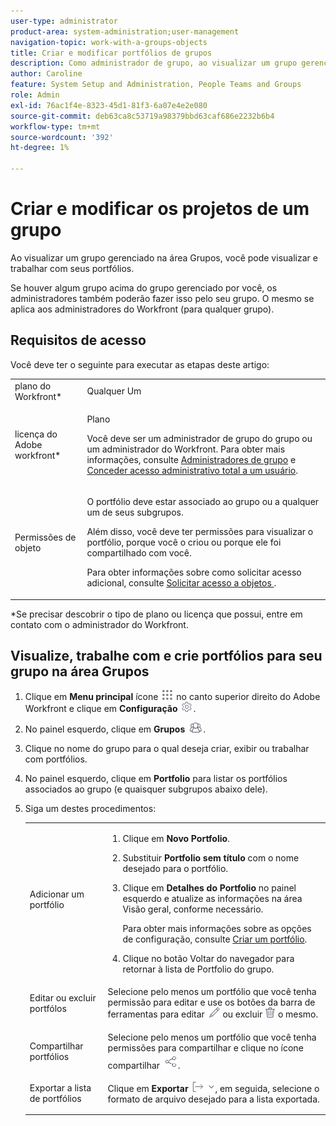 ```yaml
---
user-type: administrator
product-area: system-administration;user-management
navigation-topic: work-with-a-groups-objects
title: Criar e modificar portfólios de grupos
description: Como administrador de grupo, ao visualizar um grupo gerenciado na área Grupos, você pode visualizar e trabalhar com seus portfólios.
author: Caroline
feature: System Setup and Administration, People Teams and Groups
role: Admin
exl-id: 76ac1f4e-8323-45d1-81f3-6a07e4e2e080
source-git-commit: deb63ca8c53719a98379bbd63caf686e2232b6b4
workflow-type: tm+mt
source-wordcount: '392'
ht-degree: 1%

---
```


# Criar e modificar os projetos de um grupo

Ao visualizar um grupo gerenciado na área Grupos, você pode visualizar e trabalhar com seus portfólios.

Se houver algum grupo acima do grupo gerenciado por você, os administradores também poderão fazer isso pelo seu grupo. O mesmo se aplica aos administradores do Workfront (para qualquer grupo).

## Requisitos de acesso

Você deve ter o seguinte para executar as etapas deste artigo:

<table style="table-layout:auto"> 
 <col> 
 <col> 
 <tbody> 
  <tr> 
   <td role="rowheader">plano do Workfront*</td> 
   <td>Qualquer Um</td> 
  </tr> 
  <tr> 
   <td role="rowheader">licença do Adobe workfront*</td> 
   <td> <p>Plano </p> <p>Você deve ser um administrador de grupo do grupo ou um administrador do Workfront. Para obter mais informações, consulte <a href="../../../administration-and-setup/manage-groups/group-roles/group-administrators.md" class="MCXref xref">Administradores de grupo</a> e <a href="../../../administration-and-setup/add-users/configure-and-grant-access/grant-a-user-full-administrative-access.md" class="MCXref xref">Conceder acesso administrativo total a um usuário</a>.</p> </td> 
  </tr> 
  <tr> 
   <td role="rowheader">Permissões de objeto</td> 
   <td> <p>O portfólio deve estar associado ao grupo ou a qualquer um de seus subgrupos.</p> <p>Além disso, você deve ter permissões para visualizar o portfólio, porque você o criou ou porque ele foi compartilhado com você.</p> <p>Para obter informações sobre como solicitar acesso adicional, consulte <a href="../../../workfront-basics/grant-and-request-access-to-objects/request-access.md" class="MCXref xref">Solicitar acesso a objetos </a>.</p> </td> 
  </tr> 
 </tbody> 
</table>

&#42;Se precisar descobrir o tipo de plano ou licença que possui, entre em contato com o administrador do Workfront.

## Visualize, trabalhe com e crie portfólios para seu grupo na área Grupos

1. Clique em **Menu principal** ícone ![](assets/main-menu-icon.png) no canto superior direito do Adobe Workfront e clique em **Configuração** ![](assets/gear-icon-settings.png).

1. No painel esquerdo, clique em **Grupos** ![](assets/groups-icon.png).

1. Clique no nome do grupo para o qual deseja criar, exibir ou trabalhar com portfólios.
1. No painel esquerdo, clique em **Portfolio** para listar os portfólios associados ao grupo (e quaisquer subgrupos abaixo dele).
1. Siga um destes procedimentos:

   <table style="table-layout:auto"> 
    <col> 
    <col> 
    <tbody> 
     <tr> 
      <td role="rowheader">Adicionar um portfólio</td> 
      <td> 
       <ol> 
        <li value="1"> <p>Clique em <strong>Novo Portfolio</strong>.</p> </li> 
        <li value="2">Substituir <strong>Portfolio sem título</strong> com o nome desejado para o portfólio.</li>
        <li value="3"><p>Clique em <strong>Detalhes do Portfolio</strong> no painel esquerdo e atualize as informações na área Visão geral, conforme necessário.</p>
        <p>Para obter mais informações sobre as opções de configuração, consulte <a href="/help/quicksilver/manage-work/portfolios/create-and-manage-portfolios/create-portfolios.md" class="MCXref xref">Criar um portfólio</a>.</p></li>
        <li value="4">Clique no botão Voltar do navegador para retornar à lista de Portfolio do grupo.</li> 
       </ol> </td>
     </tr> 
     <tr> 
      <td role="rowheader"> <p>Editar ou excluir portfólos</p> </td> 
      <td> <p>Selecione pelo menos um portfólio que você tenha permissão para editar e use os botões da barra de ferramentas para editar <img src="assets/edit-icon.png"> ou excluir <img src="assets/delete.png"> o mesmo.</p> </td> 
     </tr> 
     <tr> 
      <td role="rowheader">Compartilhar portfólios</td> 
      <td>Selecione pelo menos um portfólio que você tenha permissões para compartilhar e clique no ícone compartilhar <img src="assets/share-icon.png">.</td> 
     </tr> 
     <tr> 
      <td role="rowheader"> <p>Exportar a lista de portfólios</p> </td> 
      <td>Clique em <strong>Exportar</strong> <img src="assets/export.png">, em seguida, selecione o formato de arquivo desejado para a lista exportada.</td> 
     </tr> 
    </tbody> 
   </table>
